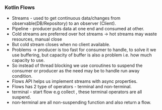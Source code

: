 ### Kotlin Flows
- Streams - used to get continuous data/changes from observable(DB/Repository) to an observer (Client).
- Pipeline - producer puts data at one end and consumed at other.
- Cold streams are preferred over hot streams -> hot streams may waste resources, manual close
- But cold stream closes when no client available.
- Problems -> producer is too fast for consumer to handle, to solve it we use buffering, but 
capacity of buffer is also a problem i.e. how much capacity to use.
- So instead of thread blocking we use coroutines to suspend the consumer or producer as the need
may be to handle run away condition.
- Flows API helps us implement streams with async properties.
- Flows has 2 type of operators - terminal and non-terminal.
- terminal - start flow e.g collect , these terminal operators are all suspend.
- non-terminal are all non-suspending function and also return a flow.